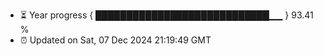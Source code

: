 - ⏳ Year progress { ████████████████████████████▁▁ } 93.41 %
- ⏰ Updated on Sat, 07 Dec 2024 21:19:49 GMT

